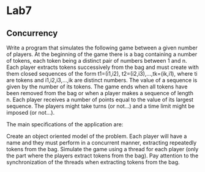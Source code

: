 <h1>Lab7</h1>
<h2>Concurrency</h2>
Write a program that simulates the following game between a given number of players.
At the beginning of the game there is a bag containing a number of tokens, each token being a distinct pair of numbers between 1 and n.
Each player extracts tokens successively from the bag and must create with them closed sequences of the form t1=(i1,i2), t2=(i2,i3),...,tk=(ik,i1), where ti are tokens and i1,i2,i3,...,ik are distinct numbers.
The value of a sequence is given by the number of its tokens.
The game ends when all tokens have been removed from the bag or when a player makes a sequence of length n. Each player receives a number of points equal to the value of its largest sequence.
The players might take turns (or not...) and a time limit might be imposed (or not...).

The main specifications of the application are:

Create an object oriented model of the problem.
Each player will have a name and they must perform in a concurrent manner, extracting repeatedly tokens from the bag.
Simulate the game using a thread for each player (only the part where the players extract tokens from the bag).
Pay attention to the synchronization of the threads when extracting tokens from the bag.
